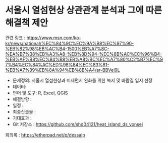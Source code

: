 
# 서울시 열섬현상  상관관계 분석과 그에 따른 해결책 제안

관련 링크 :
https://www.msn.com/ko-kr/news/national/%EC%84%9C%EC%9A%B8%EC%97%90-%EB%82%98%EB%AC%B4-1500%EB%A7%8C-%EA%B7%B8%EB%A3%A8-%EB%8D%94-%EC%8B%AC%EC%96%B4-%EB%AF%B8%EC%84%B8%EB%A8%BC%EC%A7%80%C2%B7%EC%97%B4%EC%84%AC%ED%98%84%EC%83%81-%EB%A7%89%EB%8A%94%EB%8B%A4/ar-BBVei9L

- 문제정의: 서울시 열섬현상과 미세먼지 완화를 위한 녹지 및 바람길 입지 선정
- 데이터:  
- 언어 및 도구: R, Excel, QGIS
- 해결방향 : 
- 일정 : 
- 최종산출물 : 
- 기대효과 : 
- Git 저장소 : https://github.com/shd04121/heat_island_ds_yonsei 

회의록 : https://etherpad.net/p/dessaip
